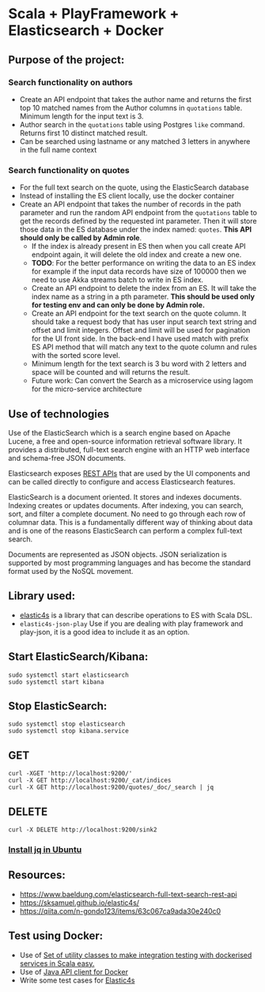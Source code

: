 # Scala + PlayFramework + Elasticsearch + Docker

## Purpose of the project:

### Search functionality on authors
- Create an API endpoint that takes the author name and returns the first top 10 matched names from the Author columns in `quotations` table. Minimum length for the input text is 3.  
- Author search in the `quotations` table using Postgres `like` command. Returns first 10 distinct matched result. 
- Can be searched using lastname or any matched 3 letters in anywhere in the full name context

### Search functionality on quotes
- For the full text search on the quote, using the ElasticSearch database 
- Instead of installing the ES client locally, use the docker container 
- Create an API endpoint that takes the number of records in the path parameter and run the random API endpoint from the `quotations` table to get the records defined by the requested int parameter. Then it will store those data in the ES database under the index named: `quotes`. **This API should only be called by Admin role**. 
    - If the index is already present in ES then when you call create API endpoint again, it will delete the old index and create a new one. 
    - **TODO**: For the better performance on writing the data to an ES index for example if the input data records have size of 100000 then we need to use Akka streams batch to write in ES index. 
    - Create an API endpoint to delete the index from an ES. It will take the index name as a string in a pth parameter. **This should be used only for testing env and can only be done by Admin role.**
    - Create an API endpoint for the text search on the quote column. It should take a request body that has user input search text string and offset and limit integers. Offset and limit will be used for pagination for the UI front side. In the back-end I have used match with prefix ES API method that will match any text to the quote column and rules with the sorted score level. 
    - Minimum length for the text search is 3 bu word with 2 letters and space will be counted and will returns the result.
    - Future work: Can convert the Search as a microservice using lagom for the micro-service architecture 
    
## Use of technologies
Use of the ElasticSearch which is a search engine based on Apache Lucene, a free and open-source information retrieval software library. It provides a distributed, full-text search engine with an HTTP web interface and schema-free JSON documents.

Elasticsearch exposes [REST APIs](https://www.elastic.co/guide/en/elasticsearch/reference/current/rest-apis.html) that are used by the UI components and can be called directly to configure and access Elasticsearch features.

ElasticSearch is a document oriented. It stores and indexes documents. Indexing creates or updates documents. After indexing, you can search, sort, and filter a complete document. No need to go through each row of columnar data. This is a fundamentally different way of thinking about data and is one of the reasons ElasticSearch can perform a complex full-text search.

Documents are represented as JSON objects. JSON serialization is supported by most programming languages and has become the standard format used by the NoSQL movement.

## Library used:
- [elastic4s](https://github.com/sksamuel/elastic4s) is a library that can describe operations to ES with Scala DSL.
- `elastic4s-json-play` Use if you are dealing with play framework and play-json, it is a good idea to include it as an option.

## Start ElasticSearch/Kibana:
```
sudo systemctl start elasticsearch
sudo systemctl start kibana
```

## Stop ElasticSearch:
```
sudo systemctl stop elasticsearch
sudo systemctl stop kibana.service
```

## GET
```
curl -XGET 'http://localhost:9200/'
curl -X GET http://localhost:9200/_cat/indices
curl -X GET http://localhost:9200/quotes/_doc/_search | jq
```

## DELETE
```
curl -X DELETE http://localhost:9200/sink2  
```

### [Install jq in Ubuntu](https://www.howtoinstall.me/ubuntu/18-04/jq/)

## Resources:
- https://www.baeldung.com/elasticsearch-full-text-search-rest-api
- https://sksamuel.github.io/elastic4s/
- https://qiita.com/n-gondo123/items/63c067ca9ada30e240c0

## Test using Docker:
- Use of [Set of utility classes to make integration testing with dockerised services in Scala easy.](https://github.com/whisklabs/docker-it-scala)
- Use of [Java API client for Docker](https://github.com/docker-java/docker-java) 
- Write some test cases for [Elastic4s](https://github.com/sksamuel/elastic4s#example-application)